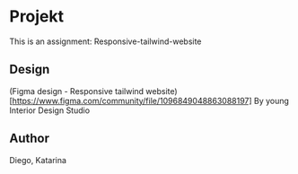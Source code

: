 # Projekt
This is an assignment: Responsive-tailwind-website

## Design
(Figma design - Responsive tailwind website) [https://www.figma.com/community/file/1096849048863088197] By young Interior Design Studio

## Author
Diego, Katarina
